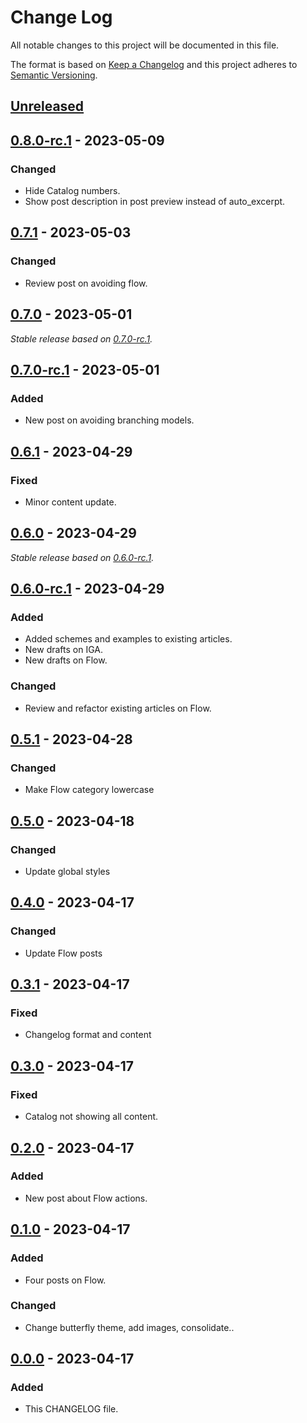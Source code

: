 # Change Log
All notable changes to this project will be documented in this file.

The format is based on [Keep a Changelog](http://keepachangelog.com/)
and this project adheres to [Semantic Versioning](http://semver.org/).

## [Unreleased]

## [0.8.0-rc.1] - 2023-05-09

### Changed

- Hide Catalog numbers.
- Show post description in post preview instead of auto_excerpt.

## [0.7.1] - 2023-05-03

### Changed

- Review post on avoiding flow.

## [0.7.0] - 2023-05-01

_Stable release based on [0.7.0-rc.1]._

## [0.7.0-rc.1] - 2023-05-01

### Added

- New post on avoiding branching models.

## [0.6.1] - 2023-04-29

### Fixed

- Minor content update.

## [0.6.0] - 2023-04-29

_Stable release based on [0.6.0-rc.1]._

## [0.6.0-rc.1] - 2023-04-29

### Added

- Added schemes and examples to existing articles.
- New drafts on IGA.
- New drafts on Flow.

### Changed

- Review and refactor existing articles on Flow.

## [0.5.1] - 2023-04-28

### Changed

- Make Flow category lowercase

## [0.5.0] - 2023-04-18

### Changed

- Update global styles

## [0.4.0] - 2023-04-17

### Changed

- Update Flow posts

## [0.3.1] - 2023-04-17

### Fixed

- Changelog format and content

## [0.3.0] - 2023-04-17

### Fixed

- Catalog not showing all content.

## [0.2.0] - 2023-04-17

### Added

- New post about Flow actions.

## [0.1.0] - 2023-04-17

### Added

- Four posts on Flow.

### Changed

- Change butterfly theme, add images, consolidate..

## [0.0.0] - 2023-04-17

### Added

- This CHANGELOG file.

[Unreleased]: https://https://github.com/internetguru/internetguru.github.io/compare/staging...dev
[0.8.0-rc.1]: https://github.com/internetguru/internetguru.github.io/releases/tag/v0.7.1
[0.7.1]: https://https://github.com/internetguru/blog/compare/v0.7.0...v0.7.1
[0.7.0]: https://https://github.com/internetguru/blog/compare/v0.6.1...v0.7.0
[0.7.0-rc.1]: https://github.com/internetguru/blog/releases/tag/v0.6.1
[0.6.1]: https://https://github.com/internetguru/blog/compare/v0.6.0...v0.6.1
[0.6.0]: https://https://github.com/internetguru/blog/compare/v0.5.1...v0.6.0
[0.6.0-rc.1]: https://github.com/internetguru/blog/releases/tag/v0.5.1
[0.5.1]: https://github.com/internetguru/blog/compare/v0.5.0...v0.5.1
[0.5.0]: https://github.com/internetguru/blog/compare/v0.4.0...v0.5.0
[0.4.0]: https://github.com/internetguru/blog/compare/v0.3.1...v0.4.0
[0.3.1]: https://github.com/internetguru/blog/compare/v0.3.0...v0.3.1
[0.3.0]: https://github.com/internetguru/blog/compare/v0.2.0...v0.3.0
[0.2.0]: https://github.com/internetguru/blog/compare/v0.1.0...v0.2.0
[0.1.0]: https://github.com/internetguru/blog/compare/v0.0.0...v0.1.0
[0.0.0]: https://github.com/internetguru/blog/releases/tag/v0.0.0
